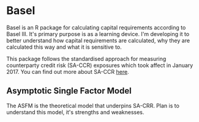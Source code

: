 # Basel

Basel is an R package for calculating capital requirements according to Basel III. It's primary purpose is as a learning device. I'm developing it to better understand how capital requirements are calculated, why they are calculated this way and what it is sensitive to.

This package follows the standardised approach for measuring counterparty credit risk (SA-CCR) exposures which took affect in January 2017. You can find out more about SA-CCR [here](https://www.bis.org/publ/bcbs279.htm).

## Asymptotic Single Factor Model

The ASFM is the theoretical model that underpins SA-CRR. Plan is to understand this model, it's strengths and weaknesses. 


